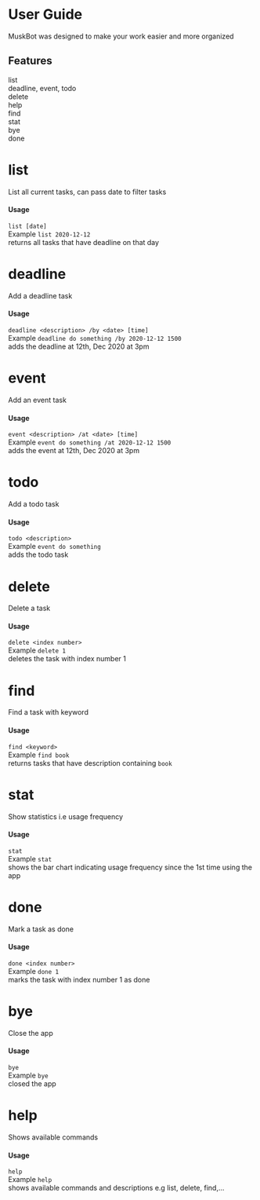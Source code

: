 # User Guide
MuskBot was designed to make your work easier and more organized 

## Features 
 list \
 deadline,
 event,
 todo \
 delete\
 help\
 find\
 stat\
 bye\
 done

# list
List all current tasks, can pass date to filter tasks
#### Usage
`list [date]` \
Example
`list 2020-12-12` \
returns all tasks that have deadline on that day

# deadline
Add a deadline task
#### Usage
`deadline <description> /by <date> [time]` \
Example
`deadline do something /by 2020-12-12 1500` \
adds the deadline at 12th, Dec 2020 at 3pm


# event
Add an event task
#### Usage
`event <description> /at <date> [time]` \
Example
`event do something /at 2020-12-12 1500` \
adds the event at 12th, Dec 2020 at 3pm

# todo
Add a todo task
#### Usage
`todo <description>` \
Example
`event do something` \
adds the todo task

# delete
Delete a task
#### Usage
`delete <index number>` \
Example
`delete 1` \
deletes the task with index number 1

# find
Find a task with keyword
#### Usage
`find <keyword>`\
Example
`find book`\
returns tasks that have description containing `book`
 
# stat
Show statistics i.e usage frequency
#### Usage
`stat` \
Example
`stat` \
shows the bar chart indicating usage frequency since the 1st time using the app

# done
Mark a task as done
#### Usage
`done <index number>` \
Example
`done 1` \
marks the task with index number 1 as done

# bye
Close the app
#### Usage
`bye` \
Example
`bye` \
closed the app

# help
Shows available commands
#### Usage
`help` \
Example
`help` \
shows available commands and descriptions e.g list, delete, find,...
